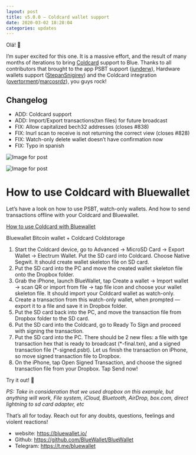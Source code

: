 ```yaml
---
layout: post
title: v5.0.0 — Coldcard wallet support
date: 2020-03-02 18:28:04
categories: updates
---
```



Olá! 👋

I’m super excited for this one. It is a massive effort, and the result of many months of iterations to bring [Coldcard](https://coldcardwallet.com/) support to Blue. Thanks to all contributors that brought to the app PSBT support ([junderw](https://twitter.com/junderwood4649)), Hardware wallets support ([StepanSnigirev](https://twitter.com/StepanSnigirev)) and the Coldcard integration ([overtorment](https://twitter.com/overtorment)/[marcosrdz](https://twitter.com/marcosrdz)), you guys rock!

## Changelog

* ADD: Coldcard support
* ADD: Import/Export transactions(txn files) for future broadcast
* FIX: Allow capitalized bech32 addresses (closes #838)
* FIX: lnurl scan to receive is not returning the correct view (closes #828)
* FIX: Watch-only delete wallet doesn’t have confirmation now
* FIX: Typo in spanish

![Image for post](https://miro.medium.com/max/60/1*qimXeoqtnjceQQtxpyrSgA.png?q=20)

![Image for post](https://miro.medium.com/max/3840/1*qimXeoqtnjceQQtxpyrSgA.png)

# How to use Coldcard with Bluewallet

Let’s have a look on how to use PSBT, watch-only wallets. And how to send transactions offline with your Coldcard and Bluewallet.

[How to use Coldcard with Bluewallet](https://cdn.embedly.com/widgets/media.html?src=https%3A%2F%2Fwww.youtube.com%2Fembed%2FhF2MyDB0nno%3Ffeature%3Doembed&display_name=YouTube&url=https%3A%2F%2Fwww.youtube.com%2Fwatch%3Fv%3DhF2MyDB0nno&image=https%3A%2F%2Fi.ytimg.com%2Fvi%2FhF2MyDB0nno%2Fhqdefault.jpg&key=a19fcc184b9711e1b4764040d3dc5c07&type=text%2Fhtml&schema=youtube)

Bluewallet Bitcoin wallet + Coldcard Coldstorage

1. Start the Coldcard device, go to Advanced → MicroSD Card → Export Wallet → Electrum Wallet. Put the SD card into Coldcard. Choose Native Segwit. It should create wallet skeleton file on SD card.
2. Put the SD card into the PC and move the created wallet skeleton file onto the Dropbox folder.
3. Grab the iPhone, launch BlueWallet, tap Create a wallet → Import wallet → scan QR or import from file → tap file icon and choose your wallet skeleton file. It should import your Coldcard wallet as watch-only.
4. Create a transaction from this watch-only wallet, when prompted — export it to a file and save it in Dropbox folder.
5. Put the SD card back into the PC, and move the transaction file from Dropbox folder to the SD card.
6. Put the SD card into the Coldcard, go to Ready To Sign and proceed with signing the transaction.
7. Put the SD card into the PC. There should be 2 new files: a file with tge transaction hex that is ready to broadcast (\*-final.txn), and a signed transaction file (\*-signed.psbt). Let us finish the transaction on iPhone, so move signed transaction file to Dropbox.
8. On the iPhone, tap Open Signed Transaction, and choose the signed transaction file from your Dropbox. Tap Send now!

Try it out! 👊

*PS: Take in consideration that we used dropbox on this example, but anything will work, File system, iCloud, Bluetooth, AirDrop, box.com, direct lightning to sd card adapter, etc*

That’s all for today. Reach out for any doubts, questions, feelings and violent reactions!

* website: <https://bluewallet.io/>
* Github: <https://github.com/BlueWallet/BlueWallet>
* Telegram: <https://t.me/bluewallet>